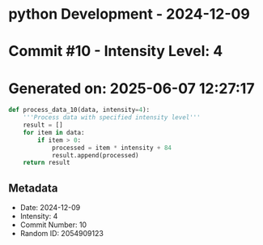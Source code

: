 ﻿# python Development - 2024-12-09
# Commit #10 - Intensity Level: 4
# Generated on: 2025-06-07 12:27:17
```python
def process_data_10(data, intensity=4):
    '''Process data with specified intensity level'''
    result = []
    for item in data:
        if item > 0:
            processed = item * intensity + 84
            result.append(processed)
    return result
```
## Metadata
- Date: 2024-12-09
- Intensity: 4
- Commit Number: 10
- Random ID: 2054909123
